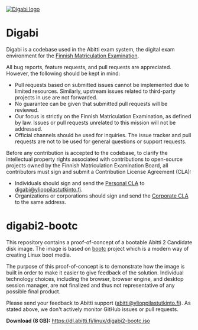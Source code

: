 [![Digabi logo](https://digabi.fi/images/digabi-logo.png)](https://digabi.fi)

# Digabi

Digabi is a codebase used in the Abitti exam system, the digital exam environment for the [Finnish Matriculation Examination](https://www.ylioppilastutkinto.fi/en).

All bug reports, feature requests, and pull requests are appreciated. However, the following should be kept in mind:

- Pull requests based on submitted issues cannot be implemented due to limited resources. Similarly, upstream issues related to third-party projects in use are not forwarded.
- No guarantee can be given that submitted pull requests will be reviewed.
- Our focus is strictly on the Finnish Matriculation Examination, as defined by law. Issues or pull requests unrelated to this mission will not be addressed.
- Official channels should be used for inquiries. The issue tracker and pull requests are not to be used for general questions or support requests.

Before any contribution is accepted to the codebase, to clarify the intellectual property rights associated with contributions to open-source projects owned by the Finnish Matriculation Examination Board, all contributors must sign and submit a Contribution License Agreement (CLA):

- Individuals should sign and send the [Personal CLA](https://digabi.fi/YTL%20Personal%20CLA.pdf) to [digabi@ylioppilastutkinto.fi](mailto:digabi@ylioppilastutkinto.fi).
- Organizations or corporations should sign and send the [Corporate CLA](https://digabi.fi/YTL%20Corporate%20CLA.pdf) to the same address.

# digabi2-bootc

This repository contains a proof-of-concept of a bootable Abitti 2 Candidate disk image. The image is based on [bootc](https://github.com/bootc-dev/bootc) project which is a modern way of creating Linux boot media.

The purpose of this proof-of-concept is to demonstrate how the image is built in order to make it easier to give feedback of the solution. Individual technology choices, including the browser, browser engine, and desktop session manager, are not finalized and thus not representative of any possible final product.

Please send your feedback to Abitti support (abitti@ylioppilastutkinto.fi). As stated above, we don't actively monitor GitHub issues or pull requests.

**Download (8 GB):** https://dl.abitti.fi/linux/digabi2-bootc.iso
